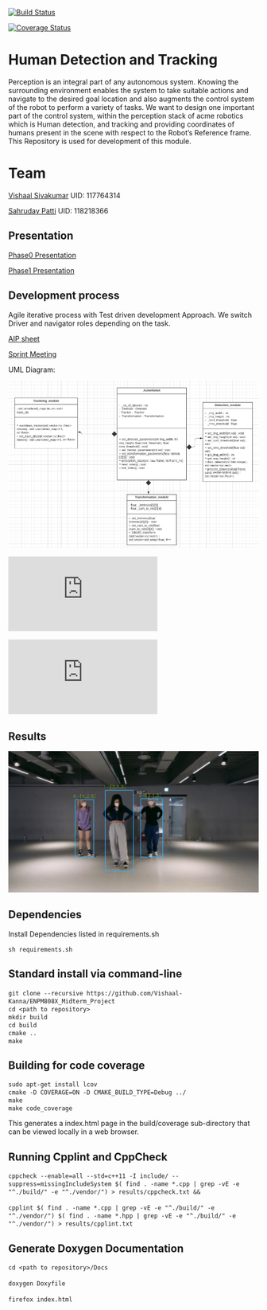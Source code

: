 [![Build Status](https://github.com/Vishaal-Kanna/ENPM808X_Midterm_Project/actions/workflows/build_and_coveralls.yml/badge.svg)](https://github.com/Vishaal-Kanna/ENPM808X_Midterm_Project/actions/workflows/build_and_coveralls.yml)

[![Coverage Status](https://coveralls.io/repos/github/Vishaal-Kanna/ENPM808X_Midterm_Project/badge.svg?branch=master)](https://coveralls.io/github/Vishaal-Kanna/ENPM808X_Midterm_Project?branch=master)

# Human Detection and Tracking

Perception is an integral part of any autonomous system. Knowing the surrounding environment enables the system to take suitable actions and navigate to the desired goal location and also augments the control system of the robot to perform a variety of tasks. We want to design one important part of the control system, within the perception stack of acme robotics which is Human detection, and tracking and providing coordinates of humans present in the scene with respect to the Robot’s Reference frame. This Repository is used for development of this module.

# Team
[Vishaal Sivakumar](vishaal@umd.edu) UID: 117764314

[Sahruday Patti](sahruday@umd.edu) UID: 118218366

## Presentation

[Phase0 Presentation](https://drive.google.com/file/d/1ub64094s9hPrDXhbEKSXYC8esveSZAHf/view?usp=sharing) 

[Phase1 Presentation](https://drive.google.com/file/d/153FP7lnLD9CjYQmFsAVQo6xBl6MGawtI/view?usp=sharing)

## Development process

Agile iterative process with Test driven development Approach. We switch Driver and navigator roles depending on the task.

[AIP sheet](https://docs.google.com/spreadsheets/d/1pYYn6fuLaZafYxjfUbE6aWcIrWNkj-Lk/edit?usp=sharing&ouid=117244734534887324936&rtpof=true&sd=true)

[Sprint Meeting](https://docs.google.com/document/d/1XypCPp2geL_ffwExqyoCF2SI7ATvjYEgtfYST-q0xqE/edit?usp=sharing)


UML Diagram:

![Alt text](https://github.com/Vishaal-Kanna/ENPM808X_Midterm_Project/blob/Dev/UML/revised/uml_class_diagram.PNG?raw=true "Title")

![Activity Diagram](https://github.com/Vishaal-Kanna/ENPM808X_Midterm_Project/blob/Dev/UML/revised/uml_activity_diagram.pdf)

![QuadChart](https://github.com/Vishaal-Kanna/ENPM808X_Midterm_Project/blob/Dev/Proposal_docs/quad_chart.pdf)

## Results

![Result_Frame](https://github.com/Vishaal-Kanna/ENPM808X_Midterm_Project/blob/Dev/outputs/output1.png)


## Dependencies
Install Dependencies listed in requirements.sh
```
sh requirements.sh
```

## Standard install via command-line
```
git clone --recursive https://github.com/Vishaal-Kanna/ENPM808X_Midterm_Project
cd <path to repository>
mkdir build
cd build
cmake ..
make
```

## Building for code coverage
```
sudo apt-get install lcov
cmake -D COVERAGE=ON -D CMAKE_BUILD_TYPE=Debug ../
make
make code_coverage
```
This generates a index.html page in the build/coverage sub-directory that can be viewed locally in a web browser.

## Running Cpplint and CppCheck
```
cppcheck --enable=all --std=c++11 -I include/ --suppress=missingIncludeSystem $( find . -name *.cpp | grep -vE -e "^./build/" -e "^./vendor/") > results/cppcheck.txt &&

cpplint $( find . -name *.cpp | grep -vE -e "^./build/" -e "^./vendor/") $( find . -name *.hpp | grep -vE -e "^./build/" -e "^./vendor/") > results/cpplint.txt
```

## Generate Doxygen Documentation
```
cd <path to repository>/Docs

doxygen Doxyfile

firefox index.html
```



